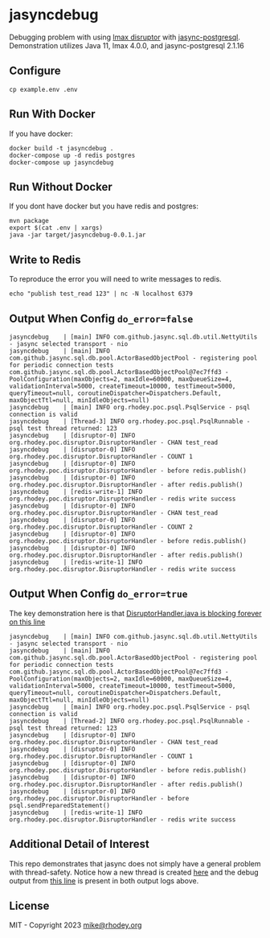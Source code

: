# jasyncdebug
Debugging problem with using [lmax disruptor](https://github.com/LMAX-Exchange/disruptor) with [jasync-postgresql](https://github.com/jasync-sql/jasync-sql). Demonstration utilizes Java 11, lmax 4.0.0, and jasync-postgresql 2.1.16

## Configure
```
cp example.env .env
```

## Run With Docker
If you have docker:
```
docker build -t jasyncdebug .
docker-compose up -d redis postgres
docker-compose up jasyncdebug
```

## Run Without Docker
If you dont have docker but you have redis and postgres:
```
mvn package
export $(cat .env | xargs)
java -jar target/jasyncdebug-0.0.1.jar
```

## Write to Redis
To reproduce the error you will need to write messages to redis.
```
echo "publish test_read 123" | nc -N localhost 6379
```

## Output When Config `do_error=false`
```
jasyncdebug    | [main] INFO com.github.jasync.sql.db.util.NettyUtils - jasync selected transport - nio
jasyncdebug    | [main] INFO com.github.jasync.sql.db.pool.ActorBasedObjectPool - registering pool for periodic connection tests com.github.jasync.sql.db.pool.ActorBasedObjectPool@7ec7ffd3 - PoolConfiguration(maxObjects=2, maxIdle=60000, maxQueueSize=4, validationInterval=5000, createTimeout=10000, testTimeout=5000, queryTimeout=null, coroutineDispatcher=Dispatchers.Default, maxObjectTtl=null, minIdleObjects=null)
jasyncdebug    | [main] INFO org.rhodey.poc.psql.PsqlService - psql connection is valid
jasyncdebug    | [Thread-3] INFO org.rhodey.poc.psql.PsqlRunnable - psql test thread returned: 123
jasyncdebug    | [disruptor-0] INFO org.rhodey.poc.disruptor.DisruptorHandler - CHAN test_read
jasyncdebug    | [disruptor-0] INFO org.rhodey.poc.disruptor.DisruptorHandler - COUNT 1
jasyncdebug    | [disruptor-0] INFO org.rhodey.poc.disruptor.DisruptorHandler - before redis.publish()
jasyncdebug    | [disruptor-0] INFO org.rhodey.poc.disruptor.DisruptorHandler - after redis.publish()
jasyncdebug    | [redis-write-1] INFO org.rhodey.poc.disruptor.DisruptorHandler - redis write success
jasyncdebug    | [disruptor-0] INFO org.rhodey.poc.disruptor.DisruptorHandler - CHAN test_read
jasyncdebug    | [disruptor-0] INFO org.rhodey.poc.disruptor.DisruptorHandler - COUNT 2
jasyncdebug    | [disruptor-0] INFO org.rhodey.poc.disruptor.DisruptorHandler - before redis.publish()
jasyncdebug    | [disruptor-0] INFO org.rhodey.poc.disruptor.DisruptorHandler - after redis.publish()
jasyncdebug    | [redis-write-1] INFO org.rhodey.poc.disruptor.DisruptorHandler - redis write success
```

## Output When Config `do_error=true`
The key demonstration here is that [DisruptorHandler.java is blocking forever on this line](https://github.com/rhodey/jasyncdebug/blob/main/src/main/java/org/rhodey/poc/disruptor/DisruptorHandler.java#L34)
```
jasyncdebug    | [main] INFO com.github.jasync.sql.db.util.NettyUtils - jasync selected transport - nio
jasyncdebug    | [main] INFO com.github.jasync.sql.db.pool.ActorBasedObjectPool - registering pool for periodic connection tests com.github.jasync.sql.db.pool.ActorBasedObjectPool@7ec7ffd3 - PoolConfiguration(maxObjects=2, maxIdle=60000, maxQueueSize=4, validationInterval=5000, createTimeout=10000, testTimeout=5000, queryTimeout=null, coroutineDispatcher=Dispatchers.Default, maxObjectTtl=null, minIdleObjects=null)
jasyncdebug    | [main] INFO org.rhodey.poc.psql.PsqlService - psql connection is valid
jasyncdebug    | [Thread-2] INFO org.rhodey.poc.psql.PsqlRunnable - psql test thread returned: 123
jasyncdebug    | [disruptor-0] INFO org.rhodey.poc.disruptor.DisruptorHandler - CHAN test_read
jasyncdebug    | [disruptor-0] INFO org.rhodey.poc.disruptor.DisruptorHandler - COUNT 1
jasyncdebug    | [disruptor-0] INFO org.rhodey.poc.disruptor.DisruptorHandler - before redis.publish()
jasyncdebug    | [disruptor-0] INFO org.rhodey.poc.disruptor.DisruptorHandler - after redis.publish()
jasyncdebug    | [disruptor-0] INFO org.rhodey.poc.disruptor.DisruptorHandler - before psql.sendPreparedStatement()
jasyncdebug    | [redis-write-1] INFO org.rhodey.poc.disruptor.DisruptorHandler - redis write success
```

## Additional Detail of Interest
This repo demonstrates that jasync does not simply have a general problem with thread-safety. Notice how a new thread is created [here](https://github.com/rhodey/jasyncdebug/blob/main/src/main/java/org/rhodey/poc/psql/PsqlService.java#L53) and the debug output from [this line](https://github.com/rhodey/jasyncdebug/blob/main/src/main/java/org/rhodey/poc/psql/PsqlRunnable.java#L21) is present in both output logs above.


## License
MIT - Copyright 2023 mike@rhodey.org